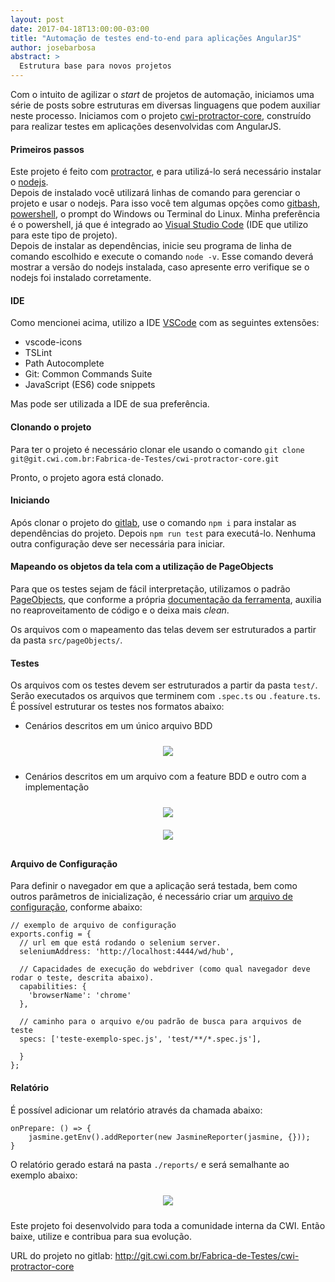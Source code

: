 ```yaml
---
layout: post
date: 2017-04-18T13:00:00-03:00
title: "Automação de testes end-to-end para aplicações AngularJS"
author: josebarbosa
abstract: >
  Estrutura base para novos projetos 
---
```


Com o intuito de agilizar o *start* de projetos de automação, iniciamos uma série de posts sobre estruturas em diversas linguagens que podem auxiliar neste processo.
Iniciamos com o projeto [cwi-protractor-core](http://git.cwi.com.br/Fabrica-de-Testes/cwi-protractor-core), construído para realizar testes em aplicações desenvolvidas com AngularJS.

#### Primeiros passos
Este projeto é feito com [protractor](http://www.protractortest.org/), e para utilizá-lo será necessário instalar o [nodejs](https://nodejs.org/en/).  
Depois de instalado você utilizará linhas de comando para gerenciar o projeto e usar o nodejs. Para isso você tem algumas opções como [gitbash](https://git-for-windows.github.io/), [powershell](https://github.com/PowerShell/PowerShell),  o prompt do Windows ou Terminal do Linux. Minha preferência é o powershell, já que é integrado ao [Visual Studio Code](https://code.visualstudio.com/) (IDE que utilizo para este tipo de projeto).  
Depois de instalar as dependências, inicie seu programa de linha de comando escolhido e execute o comando `node -v`. Esse comando deverá mostrar a versão do nodejs instalada, caso apresente erro verifique se o nodejs foi instalado corretamente.

#### IDE
Como mencionei acima, utilizo a IDE [VSCode](https://code.visualstudio.com/) com as seguintes extensões:
- vscode-icons
- TSLint
- Path Autocomplete
- Git: Common Commands Suite
- JavaScript (ES6) code snippets

Mas pode ser utilizada a IDE de sua preferência.

#### Clonando o projeto
Para ter o projeto é necessário clonar ele usando o comando `git clone git@git.cwi.com.br:Fabrica-de-Testes/cwi-protractor-core.git`  
  
Pronto, o projeto agora está clonado.

#### Iniciando
Após clonar o projeto do [gitlab](http://git.cwi.com.br/Fabrica-de-Testes/cwi-protractor-core), use o comando `npm i` para instalar as dependências do projeto. Depois `npm run test` para executá-lo. Nenhuma outra configuração deve ser necessária para iniciar.

#### Mapeando os objetos da tela com a utilização de PageObjects
Para que os testes sejam de fácil interpretação, utilizamos o padrão [PageObjects](https://github.com/SeleniumHQ/selenium/wiki/PageObjects), que conforme a própria [documentação da ferramenta](http://www.protractortest.org/#/page-objects), auxilia no reaproveitamento de código e o deixa mais *clean*.

Os arquivos com o mapeamento das telas devem ser estruturados a partir da pasta `src/pageObjects/`.

#### Testes
Os arquivos com os testes devem ser estruturados a partir da pasta `test/`. Serão executados os arquivos que terminem com `.spec.ts` ou `.feature.ts`. É possível estruturar os testes nos formatos abaixo:

- Cenários descritos em um único arquivo BDD

<center>
  <img style="margin: 10px" src="{{ site.baseurl }}/content/2017-04-18-automacao-de-testes-e2e-angularjs/1.png" />
</center>

- Cenários descritos em um arquivo com a feature BDD e outro com a implementação

<center>
  <img style="margin: 10px" src="{{ site.baseurl }}/content/2017-04-18-automacao-de-testes-e2e-angularjs/2.png" />
</center>

<center>
  <img style="margin: 10px" src="{{ site.baseurl }}/content/2017-04-18-automacao-de-testes-e2e-angularjs/3.png" />
</center>

#### Arquivo de Configuração

Para definir o navegador em que a aplicação será testada, bem como outros parâmetros de inicialização, é necessário criar um [arquivo de configuração](http://www.protractortest.org/#/api-overview#config-files), conforme abaixo:

    // exemplo de arquivo de configuração
    exports.config = {
      // url em que está rodando o selenium server.
      seleniumAddress: 'http://localhost:4444/wd/hub',
    
      // Capacidades de execução do webdriver (como qual navegador deve rodar o teste, descrita abaixo).
      capabilities: {
        'browserName': 'chrome'
      },
    
      // caminho para o arquivo e/ou padrão de busca para arquivos de teste
      specs: ['teste-exemplo-spec.js', 'test/**/*.spec.js'],

      }
    };

#### Relatório

É possível adicionar um relatório através da chamada abaixo:

    onPrepare: () => {
	    jasmine.getEnv().addReporter(new JasmineReporter(jasmine, {}));
    }

O relatório gerado estará na pasta `./reports/` e será semalhante ao exemplo abaixo:

<center>
  <img style="margin: 10px" src="{{ site.baseurl }}/content/2017-04-18-automacao-de-testes-e2e-angularjs/4.png" />
</center>

Este projeto foi desenvolvido para toda a comunidade interna da CWI. Então baixe, utilize e contribua para sua evolução.

URL do projeto no gitlab: http://git.cwi.com.br/Fabrica-de-Testes/cwi-protractor-core